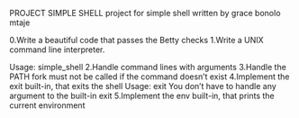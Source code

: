 PROJECT SIMPLE SHELL
project for simple shell written by grace bonolo mtaje

0.Write a beautiful code that passes the Betty checks
1.Write a UNIX command line interpreter.

Usage: simple_shell
2.Handle command lines with arguments
3.Handle the PATH
fork must not be called if the command doesn’t exist
4.Implement the exit built-in, that exits the shell
Usage: exit
You don’t have to handle any argument to the built-in exit
5.Implement the env built-in, that prints the current environment

